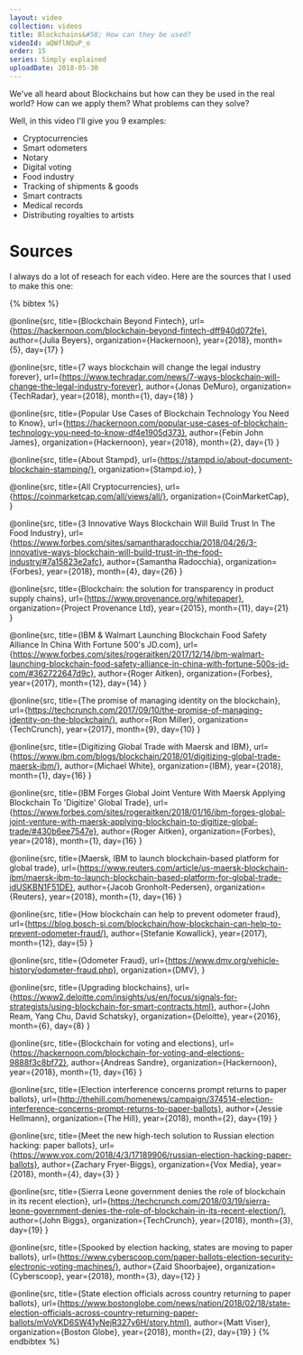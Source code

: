 ```yaml
---
layout: video
collection: videos
title: Blockchains&#58; How can they be used?
videoId: aQWflNQuP_o
order: 15
series: Simply explained
uploadDate: 2018-05-30
---
```

We've all heard about Blockchains but how can they be used in the real world? How can we apply them? What problems can they solve?

Well, in this video I'll give you 9 examples:

* Cryptocurrencies
* Smart odometers
* Notary
* Digital voting
* Food industry
* Tracking of shipments & goods
* Smart contracts
* Medical records
* Distributing royalties to artists



# Sources
I always do a lot of reseach for each video. Here are the sources that I used to make this one:

{% bibtex %}

@online{src,
    title={Blockchain Beyond Fintech},
    url={https://hackernoon.com/blockchain-beyond-fintech-dff940d072fe},
    author={Julia Beyers},
    organization={Hackernoon},
    year={2018},
    month={5},
    day={17}
}

@online{src,
    title={7 ways blockchain will change the legal industry forever},
    url={https://www.techradar.com/news/7-ways-blockchain-will-change-the-legal-industry-forever},
    author={Jonas DeMuro},
    organization={TechRadar},
    year={2018},
    month={1},
    day={18}
}

@online{src,
    title={Popular Use Cases of Blockchain Technology You Need to Know},
    url={https://hackernoon.com/popular-use-cases-of-blockchain-technology-you-need-to-know-df4e1905d373},
    author={Febin John James},
    organization={Hackernoon},
    year={2018},
    month={2},
    day={1}
}

@online{src,
    title={About Stampd},
    url={https://stampd.io/about-document-blockchain-stamping/},
    organization={Stampd.io},
}

@online{src,
    title={All Cryptocurrencies},
    url={https://coinmarketcap.com/all/views/all/},
    organization={CoinMarketCap},
}

@online{src,
    title={3 Innovative Ways Blockchain Will Build Trust In The Food Industry},
    url={https://www.forbes.com/sites/samantharadocchia/2018/04/26/3-innovative-ways-blockchain-will-build-trust-in-the-food-industry/#7a15823e2afc},
    author={Samantha Radocchia},
    organization={Forbes},
    year={2018},
    month={4},
    day={26}
}

@online{src,
    title={Blockchain: the solution for transparency in product supply chains},
    url={https://www.provenance.org/whitepaper},
    organization={Project Provenance Ltd},
    year={2015},
    month={11},
    day={21}
}

@online{src,
    title={IBM & Walmart Launching Blockchain Food Safety Alliance In China With Fortune 500's JD.com},
    url={https://www.forbes.com/sites/rogeraitken/2017/12/14/ibm-walmart-launching-blockchain-food-safety-alliance-in-china-with-fortune-500s-jd-com/#362722647d9c},
    author={Roger Aitken},
    organization={Forbes},
    year={2017},
    month={12},
    day={14}
}

@online{src,
    title={The promise of managing identity on the blockchain},
    url={https://techcrunch.com/2017/09/10/the-promise-of-managing-identity-on-the-blockchain/},
    author={Ron Miller},
    organization={TechCrunch},
    year={2017},
    month={9},
    day={10}
}

@online{src,
    title={Digitizing Global Trade with Maersk and IBM},
    url={https://www.ibm.com/blogs/blockchain/2018/01/digitizing-global-trade-maersk-ibm/},
    author={Michael White},
    organization={IBM},
    year={2018},
    month={1},
    day={16}
}

@online{src,
    title={IBM Forges Global Joint Venture With Maersk Applying Blockchain To 'Digitize' Global Trade},
    url={https://www.forbes.com/sites/rogeraitken/2018/01/16/ibm-forges-global-joint-venture-with-maersk-applying-blockchain-to-digitize-global-trade/#430b6ee7547e},
    author={Roger Aitken},
    organization={Forbes},
    year={2018},
    month={1},
    day={16}
}

@online{src,
    title={Maersk, IBM to launch blockchain-based platform for global trade},
    url={https://www.reuters.com/article/us-maersk-blockchain-ibm/maersk-ibm-to-launch-blockchain-based-platform-for-global-trade-idUSKBN1F51DE},
    author={Jacob Gronholt-Pedersen},
    organization={Reuters},
    year={2018},
    month={1},
    day={16}
}

@online{src,
    title={How blockchain can help to prevent odometer fraud},
    url={https://blog.bosch-si.com/blockchain/how-blockchain-can-help-to-prevent-odometer-fraud/},
    author={Stefanie Kowallick},
    year={2017},
    month={12},
    day={5}
}

@online{src,
    title={Odometer Fraud},
    url={https://www.dmv.org/vehicle-history/odometer-fraud.php},
    organization={DMV},
}

@online{src,
    title={Upgrading blockchains},
    url={https://www2.deloitte.com/insights/us/en/focus/signals-for-strategists/using-blockchain-for-smart-contracts.html},
    author={John Ream, Yang Chu, David Schatsky},
    organization={Deloitte},
    year={2016},
    month={6},
    day={8}
}

@online{src,
    title={Blockchain for voting and elections},
    url={https://hackernoon.com/blockchain-for-voting-and-elections-9888f3c8bf72},
    author={Andreas Sandre},
    organization={Hackernoon},
    year={2018},
    month={1},
    day={16}
}

@online{src,
    title={Election interference concerns prompt returns to paper ballots},
    url={http://thehill.com/homenews/campaign/374514-election-interference-concerns-prompt-returns-to-paper-ballots},
    author={Jessie Hellmann},
    organization={The Hill},
    year={2018},
    month={2},
    day={19}
}

@online{src,
    title={Meet the new high-tech solution to Russian election hacking: paper ballots},
    url={https://www.vox.com/2018/4/3/17189906/russian-election-hacking-paper-ballots},
    author={Zachary Fryer-Biggs},
    organization={Vox Media},
    year={2018},
    month={4},
    day={3}
}

@online{src,
    title={Sierra Leone government denies the role of blockchain in its recent election},
    url={https://techcrunch.com/2018/03/19/sierra-leone-government-denies-the-role-of-blockchain-in-its-recent-election/},
    author={John Biggs},
    organization={TechCrunch},
    year={2018},
    month={3},
    day={19}
}

@online{src,
    title={Spooked by election hacking, states are moving to paper ballots},
    url={https://www.cyberscoop.com/paper-ballots-election-security-electronic-voting-machines/},
    author={Zaid Shoorbajee},
    organization={Cyberscoop},
    year={2018},
    month={3},
    day={12}
}

@online{src,
    title={State election officials across country returning to paper ballots},
    url={https://www.bostonglobe.com/news/nation/2018/02/18/state-election-officials-across-country-returning-paper-ballots/mVoVKD6SW41yNejR327y6H/story.html},
    author={Matt Viser},
    organization={Boston Globe},
    year={2018},
    month={2},
    day={19}
}
{% endbibtex %}